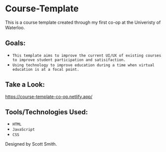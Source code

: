# Course-Template

This is a course template created through my first co-op at the Univeristy of Waterloo.

## Goals:
  - `This template aims to improve the current UI/UX of existing courses to improve student participation and satisifaction.`
  - `Using technology to improve education during a time when virtual education is at a focal point.`

## Take a Look:
https://course-template-co-op.netlify.app/

## Tools/Technologies Used:
  - `HTML`
  - `JavaScript`
  - `CSS`

Designed by Scott Smith.

